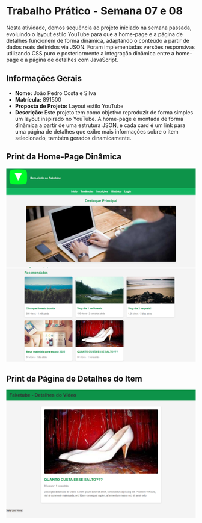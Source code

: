 # Trabalho Prático - Semana 07 e 08

Nesta atividade, demos sequência ao projeto iniciado na semana passada, evoluindo o layout estilo YouTube para que a home-page e a página de detalhes funcionem de forma dinâmica, adaptando o conteúdo a partir de dados reais definidos via JSON. Foram implementadas versões responsivas utilizando CSS puro e posteriormente a integração dinâmica entre a home-page e a página de detalhes com JavaScript.

## Informações Gerais

- **Nome:** João Pedro Costa e Silva  
- **Matrícula:** 891500  
- **Proposta de Projeto:** Layout estilo YouTube  
- **Descrição:** Este projeto tem como objetivo reproduzir de forma simples um layout inspirado no YouTube. A home-page é montada de forma dinâmica a partir de uma estrutura JSON, e cada card é um link para uma página de detalhes que exibe mais informações sobre o item selecionado, também gerados dinamicamente.

## Print da Home-Page Dinâmica


![Home Dinâmica](./public/img/home1.png)
![Home Dinâmica](./public/img/home2.png)

## Print da Página de Detalhes do Item

![Detalhes Dinâmicos](./public/img/detalhes.png)



